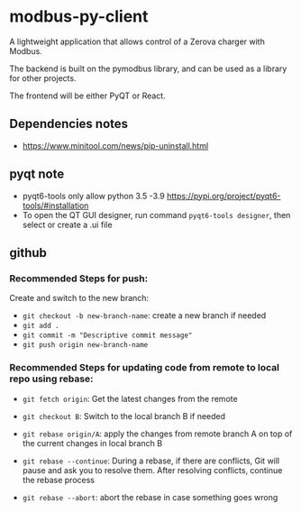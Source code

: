 # modbus-py-client

A lightweight application that allows control of a Zerova charger with Modbus.

The backend is built on the pymodbus library, and can be used as a library for other projects.

The frontend will be either PyQT or React.



## Dependencies notes

 - https://www.minitool.com/news/pip-uninstall.html

## pyqt note
 - pyqt6-tools only allow python 3.5 -3.9   https://pypi.org/project/pyqt6-tools/#installation
 - To open the QT GUI designer, run command `pyqt6-tools designer`, then select or create a .ui file

## github
### Recommended Steps for push:
Create and switch to the new branch:

 - `git checkout -b new-branch-name`: create a new branch if needed
 - `git add .`
 - `git commit -m "Descriptive commit message"`
 - `git push origin new-branch-name`

### Recommended Steps for updating code from remote to local repo using rebase:
 - `git fetch origin`: Get the latest changes from the remote
 - `git checkout B`: Switch to the local branch B if needed
 - `git rebase origin/A`: apply the changes from remote branch A on top of the current changes in local branch B

 - `git rebase --continue`: During a rebase, if there are conflicts, Git will pause and ask you to resolve them. After resolving conflicts, continue the rebase process
 - `git rebase --abort`: abort the rebase in case something goes wrong